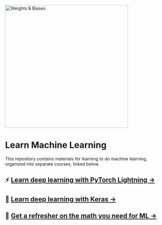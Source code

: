 <img src="https://i.imgur.com/gb6B4ig.png" width="400" alt="Weights & Biases" />

# Learn Machine Learning

This repository contains materials for learning to do machine learning,
organized into separate courses, linked below.

## ⚡ [Learn deep learning with PyTorch Lightning →](https://github.com/wandb/edu/tree/main/lightning)

## 🥕 [Learn deep learning with Keras →](https://github.com/wandb/edu/tree/main/keras)

## 🧮 [Get a refresher on the math you need for ML →](https://github.com/wandb/edu/tree/main/math-for-ml)
